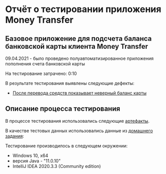 # Отчёт о тестировании приложения Money Transfer

## Базовое приложение для подсчета баланса банковской карты клиента Money Transfer

09.04.2021 - было проведено полуавтоматизированное приложения пополнения счета банковской карты

На тестирование затрачено: 0:10

В результате тестирования выявлены следующие дефекты:
* [После перевода средств показывает неверный баланс карты](https://github.com/avbochkareva/Java1.2/issues/3#issue-867008828) 

## Описание процесса тестирования
В процессе тестирования использовались следующие [артефакты](https://github.com/avbochkareva/Java1.2/blob/main/artifact.md).

В качестве тестовых данных использовались данные из [домашнего задания](https://github.com/netology-code/javaqa-homeworks/tree/master/programming):

Тестирование производилось в следующем окружении:
* Windows 10, x64
* версия Java - "11.0.10"
* IntelliJ IDEA 2020.3.3 (Community edition)
